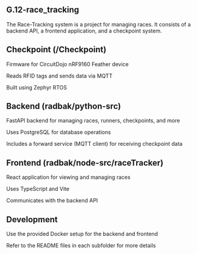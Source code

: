 ## G.12-race_tracking
The Race-Tracking system is a project for managing races. It consists of a backend API, a frontend application, and a checkpoint system.

## Checkpoint (/Checkpoint)
Firmware for CircuitDojo nRF9160 Feather device

Reads RFID tags and sends data via MQTT

Built using Zephyr RTOS

## Backend (radbak/python-src)
FastAPI backend for managing races, runners, checkpoints, and more

Uses PostgreSQL for database operations

Includes a forward service (MQTT client) for receiving checkpoint data

## Frontend (radbak/node-src/raceTracker)
React application for viewing and managing races

Uses TypeScript and Vite

Communicates with the backend API

## Development
Use the provided Docker setup for the backend and frontend

Refer to the README files in each subfolder for more details